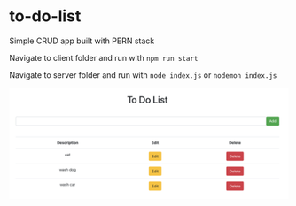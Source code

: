 # to-do-list
Simple CRUD app built with PERN stack

Navigate to client folder and run with `npm run start`

Navigate to server folder and run with `node index.js` or `nodemon index.js`

![To Do List Image](https://github.com/luqmanzaceria/to-do-list/blob/main/todolist.png)

